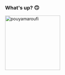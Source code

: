 ### What's up? 🙃

<img height="180em" src="https://github-readme-stats.vercel.app/api?username=xhanalexander&hide_border=true&count_private=true&show_icons=true&theme=midnight-purple&bg_color=0D1117" alt="pouyamaroufi" align = "center"/>
